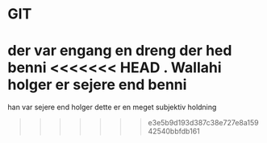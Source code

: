 # GIT
der var engang en dreng der hed benni
<<<<<<< HEAD
. Wallahi holger er sejere end benni
=======
han var sejere end holger
dette er en meget subjektiv holdning
>>>>>>> e3e5b9d193d387c38e727e8a15942540bbfdb161
